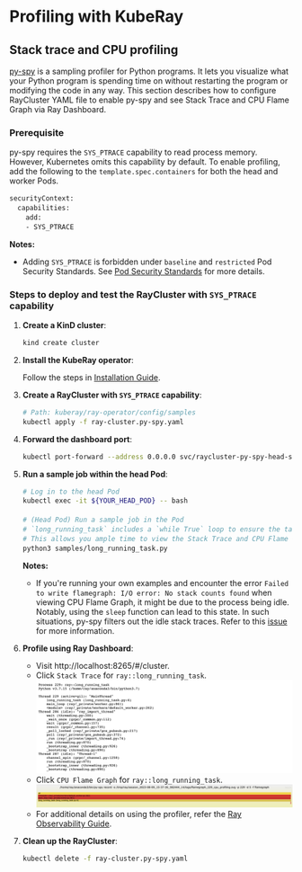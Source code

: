 # Profiling with KubeRay

## Stack trace and CPU profiling
[py-spy](https://github.com/benfred/py-spy/tree/master) is a sampling profiler for Python programs. It lets you visualize what your Python program is spending time on without restarting the program or modifying the code in any way. This section describes how to configure RayCluster YAML file to enable py-spy and see Stack Trace and CPU Flame Graph via Ray Dashboard.

### **Prerequisite**
py-spy requires the `SYS_PTRACE` capability to read process memory. However, Kubernetes omits this capability by default. To enable profiling, add the following to the `template.spec.containers` for both the head and worker Pods.

```bash
securityContext:
  capabilities:
    add:
    - SYS_PTRACE
```
**Notes:**
- Adding `SYS_PTRACE` is forbidden under `baseline` and `restricted` Pod Security Standards. See [Pod Security Standards](https://kubernetes.io/docs/concepts/security/pod-security-standards/) for more details.

### **Steps to deploy and test the RayCluster with `SYS_PTRACE` capability**

1. **Create a KinD cluster**:
    ```bash
    kind create cluster
    ```

2. **Install the KubeRay operator**:

    Follow the steps in [Installation Guide](https://github.com/ray-project/kuberay/blob/master/helm-chart/kuberay-operator/README.md#install-crds-and-kuberay-operator).

3. **Create a RayCluster with `SYS_PTRACE` capability**:
    ```bash
    # Path: kuberay/ray-operator/config/samples
    kubectl apply -f ray-cluster.py-spy.yaml
    ```

4. **Forward the dashboard port**:
    ```bash
    kubectl port-forward --address 0.0.0.0 svc/raycluster-py-spy-head-svc 8265:8265
    ```

5. **Run a sample job within the head Pod**:
    ```bash
    # Log in to the head Pod
    kubectl exec -it ${YOUR_HEAD_POD} -- bash

    # (Head Pod) Run a sample job in the Pod
    # `long_running_task` includes a `while True` loop to ensure the task remains actively running indefinitely. 
    # This allows you ample time to view the Stack Trace and CPU Flame Graph via Ray Dashboard.
    python3 samples/long_running_task.py
    ```
    **Notes:**
    - If you're running your own examples and encounter the error `Failed to write flamegraph: I/O error: No stack counts found` when viewing CPU Flame Graph, it might be due to the process being idle. Notably, using the `sleep` function can lead to this state. In such situations, py-spy filters out the idle stack traces. Refer to this [issue](https://github.com/benfred/py-spy/issues/321#issuecomment-731848950) for more information.

6. **Profile using Ray Dashboard**:
    - Visit http://localhost:8265/#/cluster.
    - Click `Stack Trace` for `ray::long_running_task`.
      ![StackTrace](../images/stack_trace.png)
    - Click `CPU Flame Graph` for `ray::long_running_task`.
      ![FlameGraph](../images/cpu_flame_graph.png)
    - For additional details on using the profiler, refer the [Ray Observability Guide](https://docs.ray.io/en/latest/ray-observability/user-guides/debug-apps/optimize-performance.html#python-cpu-profiling-in-the-dashboard).

7. **Clean up the RayCluster**: 
    ```bash
    kubectl delete -f ray-cluster.py-spy.yaml
    ```
